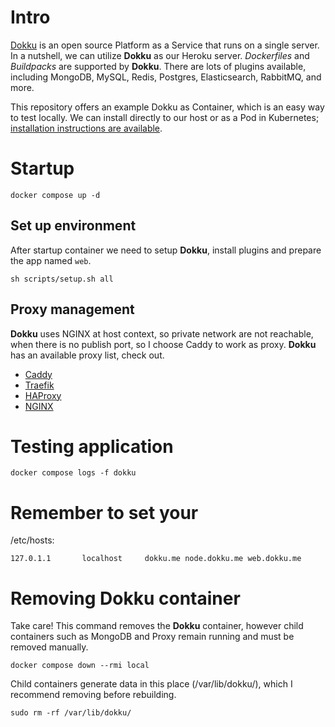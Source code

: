 # Intro

[Dokku](https://dokku.com) is an open source Platform as a Service that runs on a single server. In a nutshell, we can utilize **Dokku** as our Heroku server. *Dockerfiles* and *Buildpacks* are supported by **Dokku**. There are lots of plugins available, including MongoDB, MySQL, Redis, Postgres, Elasticsearch, RabbitMQ, and more.

This repository offers an example Dokku as Container, which is an easy way to test locally. We can install directly to our host or as a Pod in Kubernetes; [installation instructions are available](https://dokku.com/docs/getting-started/installation/).
# Startup

```
docker compose up -d
```

## Set up environment

After startup container we need to setup **Dokku**, install plugins and prepare the app named `web`.

```shell
sh scripts/setup.sh all 
```
## Proxy management

**Dokku** uses NGINX at host context, so private network are not reachable, when there is no publish port, so I choose Caddy to work as proxy. **Dokku** has an available proxy list, check out.

- [Caddy](https://dokku.com/docs/networking/proxies/caddy/)
- [Traefik](https://dokku.com/docs/networking/proxies/traefik/)
- [HAProxy](https://dokku.com/docs/networking/proxies/haproxy/)
- [NGINX](https://dokku.com/docs/networking/proxies/nginx/)

# Testing application

```shell
docker compose logs -f dokku 
```

# Remember to set your 

/etc/hosts:

```
127.0.1.1       localhost     dokku.me node.dokku.me web.dokku.me
```
# Removing Dokku container

Take care! This command removes the **Dokku** container, however child containers such as MongoDB and Proxy remain running and must be removed manually.


```shell
docker compose down --rmi local
```

Child containers generate data in this place (/var/lib/dokku/), which I recommend removing before rebuilding.

```shell
sudo rm -rf /var/lib/dokku/
```